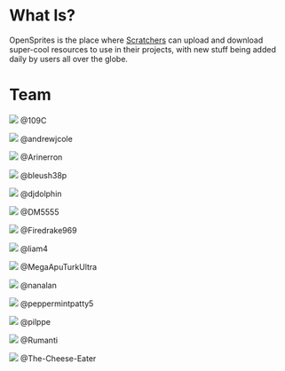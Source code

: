 # What Is? #

OpenSprites is the place where [Scratchers](https://wiki.scratch.mit.edu/wiki/Scratcher) can upload and download super-cool resources to use in their projects, with new stuff being added daily by users all over the globe.

# Team #

![](https://avatars1.githubusercontent.com/u/9680886?v=3&s=32) @109C

![](https://avatars0.githubusercontent.com/u/10202163?v=3&s=32) @andrewjcole

![](https://avatars0.githubusercontent.com/u/3926753?v=3&s=32) @Arinerron

![](https://avatars0.githubusercontent.com/u/7422958?v=3&s=32) @bleush38p

![](https://avatars0.githubusercontent.com/u/5834370?v=3&s=32) @djdolphin

![](https://avatars2.githubusercontent.com/u/9368136?v=3&s=32) @DM5555

![](https://avatars0.githubusercontent.com/u/8008245?v=3&s=32) @Firedrake969

![](https://avatars1.githubusercontent.com/u/9948030?v=3&s=32) @liam4

![](https://avatars0.githubusercontent.com/u/8547938?v=3&s=32) @MegaApuTurkUltra

![](https://avatars2.githubusercontent.com/u/9429556?v=3&s=32) @nanalan

![](https://avatars0.githubusercontent.com/u/10812727?v=3&s=32) @peppermintpatty5

![](https://avatars1.githubusercontent.com/u/8099538?v=3&s=32) @pilppe

![](https://avatars2.githubusercontent.com/u/10893362?v=3&s=32) @Rumanti

![](https://avatars0.githubusercontent.com/u/9347154?v=3&s=32) @The-Cheese-Eater